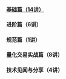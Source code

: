 #### [基础篇（14讲）](https://github.com/fltenwall/GeekTime/blob/main/src/Python%E6%A0%B8%E5%BF%83%E6%8A%80%E6%9C%AF%E4%B8%8E%E5%AE%9E%E6%88%98/%E5%9F%BA%E7%A1%80%E7%AF%87.md)


#### 进阶篇（6讲）



#### 规范篇（1讲）


#### 量化交易实战篇（8讲）


#### 技术见闻与分享（4讲）